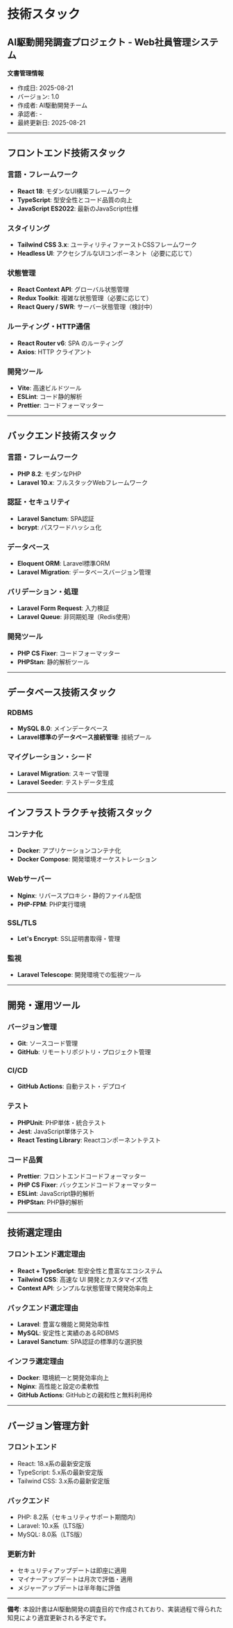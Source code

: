 # 技術スタック
## AI駆動開発調査プロジェクト - Web社員管理システム

**文書管理情報**
- 作成日: 2025-08-21
- バージョン: 1.0
- 作成者: AI駆動開発チーム
- 承認者: -
- 最終更新日: 2025-08-21

---

## フロントエンド技術スタック

### 言語・フレームワーク
- **React 18**: モダンなUI構築フレームワーク
- **TypeScript**: 型安全性とコード品質の向上
- **JavaScript ES2022**: 最新のJavaScript仕様

### スタイリング
- **Tailwind CSS 3.x**: ユーティリティファーストCSSフレームワーク
- **Headless UI**: アクセシブルなUIコンポーネント（必要に応じて）

### 状態管理
- **React Context API**: グローバル状態管理
- **Redux Toolkit**: 複雑な状態管理（必要に応じて）
- **React Query / SWR**: サーバー状態管理（検討中）

### ルーティング・HTTP通信
- **React Router v6**: SPA のルーティング
- **Axios**: HTTP クライアント

### 開発ツール
- **Vite**: 高速ビルドツール
- **ESLint**: コード静的解析
- **Prettier**: コードフォーマッター

---

## バックエンド技術スタック

### 言語・フレームワーク
- **PHP 8.2**: モダンなPHP
- **Laravel 10.x**: フルスタックWebフレームワーク

### 認証・セキュリティ
- **Laravel Sanctum**: SPA認証
- **bcrypt**: パスワードハッシュ化

### データベース
- **Eloquent ORM**: Laravel標準ORM
- **Laravel Migration**: データベースバージョン管理

### バリデーション・処理
- **Laravel Form Request**: 入力検証
- **Laravel Queue**: 非同期処理（Redis使用）

### 開発ツール
- **PHP CS Fixer**: コードフォーマッター
- **PHPStan**: 静的解析ツール

---

## データベース技術スタック

### RDBMS
- **MySQL 8.0**: メインデータベース
- **Laravel標準のデータベース接続管理**: 接続プール

### マイグレーション・シード
- **Laravel Migration**: スキーマ管理
- **Laravel Seeder**: テストデータ生成

---

## インフラストラクチャ技術スタック

### コンテナ化
- **Docker**: アプリケーションコンテナ化
- **Docker Compose**: 開発環境オーケストレーション

### Webサーバー
- **Nginx**: リバースプロキシ・静的ファイル配信
- **PHP-FPM**: PHP実行環境

### SSL/TLS
- **Let's Encrypt**: SSL証明書取得・管理

### 監視
- **Laravel Telescope**: 開発環境での監視ツール

---

## 開発・運用ツール

### バージョン管理
- **Git**: ソースコード管理
- **GitHub**: リモートリポジトリ・プロジェクト管理

### CI/CD
- **GitHub Actions**: 自動テスト・デプロイ

### テスト
- **PHPUnit**: PHP単体・統合テスト
- **Jest**: JavaScript単体テスト
- **React Testing Library**: Reactコンポーネントテスト

### コード品質
- **Prettier**: フロントエンドコードフォーマッター
- **PHP CS Fixer**: バックエンドコードフォーマッター
- **ESLint**: JavaScript静的解析
- **PHPStan**: PHP静的解析

---

## 技術選定理由

### フロントエンド選定理由
- **React + TypeScript**: 型安全性と豊富なエコシステム
- **Tailwind CSS**: 高速な UI 開発とカスタマイズ性
- **Context API**: シンプルな状態管理で開発効率向上

### バックエンド選定理由
- **Laravel**: 豊富な機能と開発効率性
- **MySQL**: 安定性と実績のあるRDBMS
- **Laravel Sanctum**: SPA認証の標準的な選択肢

### インフラ選定理由
- **Docker**: 環境統一と開発効率向上
- **Nginx**: 高性能と設定の柔軟性
- **GitHub Actions**: GitHubとの親和性と無料利用枠

---

## バージョン管理方針

### フロントエンド
- React: 18.x系の最新安定版
- TypeScript: 5.x系の最新安定版
- Tailwind CSS: 3.x系の最新安定版

### バックエンド
- PHP: 8.2系（セキュリティサポート期間内）
- Laravel: 10.x系（LTS版）
- MySQL: 8.0系（LTS版）

### 更新方針
- セキュリティアップデートは即座に適用
- マイナーアップデートは月次で評価・適用
- メジャーアップデートは半年毎に評価

---

**備考**: 本設計書はAI駆動開発の調査目的で作成されており、実装過程で得られた知見により適宜更新される予定です。
